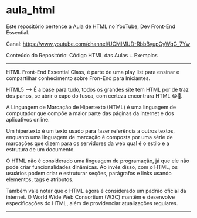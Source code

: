 # aula_html
Este repositório pertence a Aula de HTML no YouTube, Dev Front-End Essential. 

Canal: https://www.youtube.com/channel/UCMIMUD-RbbByupGyWqG_7Yw

Conteúdo do Repositório: Código HTML das Aulas + Exemplos

*************************************************************************************************************************************************************************

HTML Front-End Essential Class, é parte de uma play list para ensinar e compartilhar conhecimento sobre Fron-End para Iniciantes.

HTML5 --> É a base para tudo, todos os grandes site tem HTML por de traz dos panos, se abrir o capo do fusca, com certeza encontrara HTML 😂🤣.

A Linguagem de Marcação de Hipertexto (HTML) é uma linguagem de computador que compõe a maior parte das páginas da internet e dos aplicativos online. 

Um hipertexto é um texto usado para fazer referência a outros textos, enquanto uma linguagem de marcação é composta por uma série de marcações que dizem para os 
servidores da web qual é o estilo e a estrutura de um documento.

O HTML não é considerado uma linguagem de programação, já que ele não pode criar funcionalidades dinâmicas. Ao invés disso, com o HTML, os usuários podem criar e 
estruturar seções, parágrafos e links usando elementos, tags e atributos.

Também vale notar que o HTML agora é considerado um padrão oficial da internet. O World Wide Web Consortium (W3C) mantêm e desenvolve especificações do HTML, 
além de providenciar atualizações regulares.

*************************************************************************************************************************************************************************
